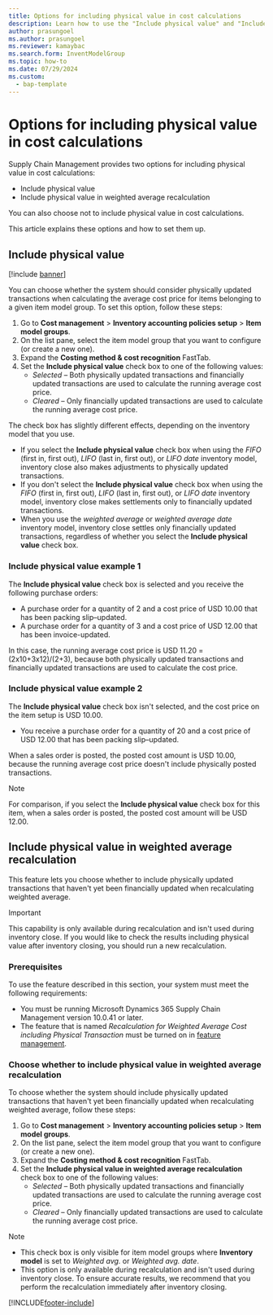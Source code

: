 ```yaml
---
title: Options for including physical value in cost calculations
description: Learn how to use the "Include physical value" and "Include physical value in weighted average recalculation" options for cost calculations.
author: prasungoel
ms.author: prasungoel
ms.reviewer: kamaybac
ms.search.form: InventModelGroup
ms.topic: how-to
ms.date: 07/29/2024
ms.custom: 
  - bap-template
---
```


# Options for including physical value in cost calculations

Supply Chain Management provides two options for including physical value in cost calculations:

- Include physical value
- Include physical value in weighted average recalculation

You can also choose not to include physical value in cost calculations.

This article explains these options and how to set them up.

## Include physical value

[!include [banner](../includes/banner.md)]

You can choose whether the system should consider physically updated transactions when calculating the average cost price for items belonging to a given item model group. To set this option, follow these steps:

1. Go to **Cost management** \> **Inventory accounting policies setup** \> **Item model groups**.
1. On the list pane, select the item model group that you want to configure (or create a new one).
1. Expand the **Costing method & cost recognition** FastTab.
1. Set the **Include physical value** check box to one of the following values:
    - *Selected* – Both physically updated transactions and financially updated transactions are used to calculate the running average cost price.
    - *Cleared* – Only financially updated transactions are used to calculate the running average cost price.

The check box has slightly different effects, depending on the inventory model that you use.

- If you select the **Include physical value** check box when using the *FIFO* (first in, first out), *LIFO* (last in, first out), or *LIFO date* inventory model, inventory close also makes adjustments to physically updated transactions.
- If you don't select the **Include physical value** check box when using the *FIFO* (first in, first out), *LIFO* (last in, first out), or *LIFO date* inventory model, inventory close makes settlements only to financially updated transactions.
- When you use the *weighted average* or *weighted average date* inventory model, inventory close settles only financially updated transactions, regardless of whether you select the **Include physical value** check box.

### Include physical value example 1

The **Include physical value** check box is selected and you receive the following purchase orders:

- A purchase order for a quantity of 2 and a cost price of USD 10.00 that has been packing slip–updated.
- A purchase order for a quantity of 3 and a cost price of USD 12.00 that has been invoice-updated.

In this case, the running average cost price is USD 11.20 = (2x10+3x12)/(2+3), because both physically updated transactions and financially updated transactions are used to calculate the cost price.

### Include physical value example 2

The **Include physical value** check box isn't selected, and the cost price on the item setup is USD 10.00.

- You receive a purchase order for a quantity of 20 and a cost price of USD 12.00 that has been packing slip–updated.

When a sales order is posted, the posted cost amount is USD 10.00, because the running average cost price doesn't include physically posted transactions.

> [!NOTE]
> For comparison, if you select the **Include physical value** check box for this item, when a sales order is posted, the posted cost amount will be USD 12.00.

## Include physical value in weighted average recalculation

This feature lets you choose whether to include physically updated transactions that haven't yet been financially updated when recalculating weighted average.

> [!IMPORTANT]
> This capability is only available during recalculation and isn't used during inventory close. If you would like to check the results including physical value after inventory closing, you should run a new recalculation.

### Prerequisites

To use the feature described in this section, your system must meet the following requirements:

- You must be running Microsoft Dynamics 365 Supply Chain Management version 10.0.41 or later.
- The feature that is named *Recalculation for Weighted Average Cost including Physical Transaction* must be turned on in [feature management](../../fin-ops-core/fin-ops/get-started/feature-management/feature-management-overview.md).

### Choose whether to include physical value in weighted average recalculation

To choose whether the system should include physically updated transactions that haven't yet been financially updated when recalculating weighted average, follow these steps:

1. Go to **Cost management** \> **Inventory accounting policies setup** \> **Item model groups**.
1. On the list pane, select the item model group that you want to configure (or create a new one).
1. Expand the **Costing method & cost recognition** FastTab.
1. Set the **Include physical value in weighted average recalculation** check box to one of the following values:
    - *Selected* – Both physically updated transactions and financially updated transactions are used to calculate the running average cost price.
    - *Cleared* – Only financially updated transactions are used to calculate the running average cost price.

> [!NOTE]
>
> - This check box is only visible for item model groups where **Inventory model** is set to *Weighted avg.* or *Weighted avg. date*.
> - This option is only available during recalculation and isn't used during inventory close. To ensure accurate results, we recommend that you perform the recalculation immediately after inventory closing.

[!INCLUDE[footer-include](../../includes/footer-banner.md)]
